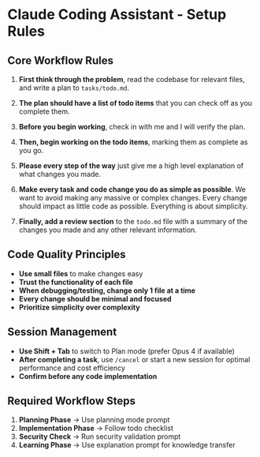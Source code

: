 # Claude Coding Assistant - Setup Rules

## Core Workflow Rules

1. **First think through the problem**, read the codebase for relevant files, and write a plan to `tasks/todo.md`.

2. **The plan should have a list of todo items** that you can check off as you complete them.

3. **Before you begin working**, check in with me and I will verify the plan.

4. **Then, begin working on the todo items**, marking them as complete as you go.

5. **Please every step of the way** just give me a high level explanation of what changes you made.

6. **Make every task and code change you do as simple as possible**. We want to avoid making any massive or complex changes. Every change should impact as little code as possible. Everything is about simplicity.

7. **Finally, add a review section** to the `todo.md` file with a summary of the changes you made and any other relevant information.

## Code Quality Principles

- **Use small files** to make changes easy
- **Trust the functionality of each file**
- **When debugging/testing, change only 1 file at a time**
- **Every change should be minimal and focused**
- **Prioritize simplicity over complexity**

## Session Management

- **Use Shift + Tab** to switch to Plan mode (prefer Opus 4 if available)
- **After completing a task**, use `/cancel` or start a new session for optimal performance and cost efficiency
- **Confirm before any code implementation**

## Required Workflow Steps

1. **Planning Phase** → Use planning mode prompt
2. **Implementation Phase** → Follow todo checklist
3. **Security Check** → Run security validation prompt
4. **Learning Phase** → Use explanation prompt for knowledge transfer